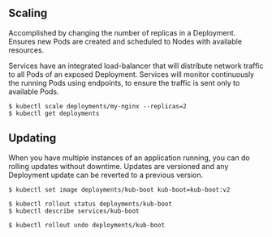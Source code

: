 ## Scaling

Accomplished by changing the number of replicas in a Deployment. Ensures new Pods are created and scheduled to Nodes with available resources.

Services have an integrated load-balancer that will distribute network traffic to all Pods of an exposed Deployment. Services will monitor continuously the running Pods using endpoints, to ensure the traffic is sent only to available Pods.

```console
$ kubectl scale deployments/my-nginx --replicas=2
$ kubectl get deployments
```

## Updating

When you have multiple instances of an application running, you can do rolling updates without downtime. Updates are versioned and any Deployment update can be reverted to a previous version.

```console
$ kubectl set image deployments/kub-boot kub-boot=kub-boot:v2

$ kubectl rollout status deployments/kub-boot
$ kubectl describe services/kub-boot

$ kubectl rollout undo deployments/kub-boot
```
